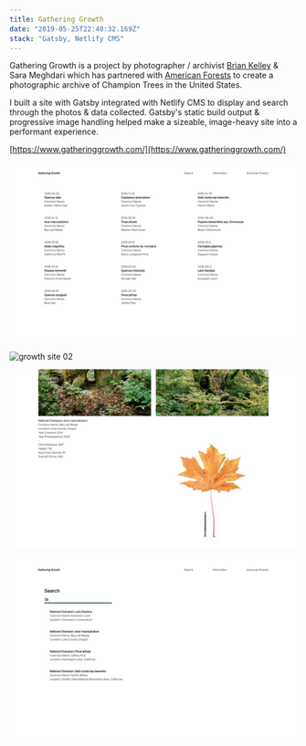 ```yaml
---
title: Gathering Growth
date: "2019-05-25T22:40:32.169Z"
stack: "Gatsby, Netlify CMS"
---
```


Gathering Growth is a project by photographer / archivist [Brian Kelley](http://www.briankelley.nyc/) & Sara Meghdari which has partnered with [American Forests](https://www.americanforests.org/get-involved/americas-biggest-trees/) to create a photographic archive of Champion Trees in the United States.

I built a site with Gatsby integrated with Netlify CMS to display and search through the photos & data collected. Gatsby's static build output & progressive image handling helped make a sizeable, image-heavy site into a performant experience.

[https://www.gatheringgrowth.com/](https://www.gatheringgrowth.com/)

![growth site 01](./gg01.png)

![growth site 02](./gg02.png)

![growth site 03](./gg03.png)

![growth site 04](./gg04.png)
